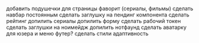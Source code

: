 добавить подушечки для страницы фаворит (сериалы, фильмы)
сделать навбар постоянным
сделать заглушку на пендинг компонента
сделать рейтинг
допилить сериалы
допилить форму
сделать рабочий токен
сделать заглушки на ноимейдж
допилить нотфаунд
сделать аватарку для юзера и меню
футер?
сделать стили
адаптивность